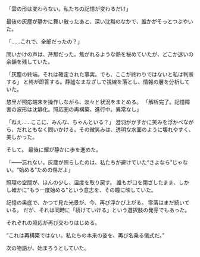 「雲の形は変わらない。私たちの記憶が変わるだけ」


最後の灰塵が静かに舞い散ったあと、深い沈黙のなかで、誰かがそっとつぶやいた。

「……これで、全部だったの？」

問いかけの声は、芹那だった。焦がれるような熱を秘めていたが、どこか迷いの余韻を残していた。

「灰塵の終端。それは確定された事実。でも、ここが終わりではないと私は判断する」
と柊が即答する。静謐なまなざしで視線を落とし、情報の層を分析していた。

悠里が照応端末を操作しながら、淡々と状況をまとめる。
「解析完了。記憶障害の波形は沈静化。照応圏の再構築、進行中。異常なし」

「ねえ……ここに、みんな、ちゃんといる？」
澄羽がかすかに笑みを浮かべながら、だれともなく問いかける。その微笑みは、透明な水面のように壊れやすく、美しかった。

そして。
最後に耀が静かに歩を進めた。

「——忘れない。灰塵が照らしたのは、私たちが避けていた“さよなら”じゃない。“始める”ための傷だよ」

照環の空間が、ほんの少し、温度を取り戻す。
誰もが口を閉ざしたまま、しかし確かに“もう一度始める”という意志を、その瞳に映していた。

記憶の奥底で、かつて見た光景が、今、再び浮かび上がる。
零落はまだ続いている。
だが、それは同時に「続けていける」という選択肢の発芽でもあった。

それぞれの照応が再び交わりはじめる。

“これは再構築ではない。私たちの本来の姿を、再び名乗る儀式だ。”

次の物語が、始まろうとしていた。
